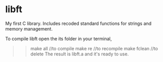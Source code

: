 # libft
My first C library. Includes recoded standard functions for strings and memory management.

To compile libft open the its folder in your terminal,
>> make all //to compile
>> make re //to recompile
>> make fclean //to delete
The result is libft.a and it's ready to use.
